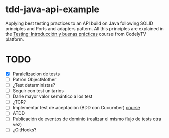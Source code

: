# tdd-java-api-example
Applying best testing practices to an API build on Java following SOLID principles and Ports and adapters pattern. All this principles are explained in the [Testing: Introducción y buenas prácticas](https://pro.codely.com/library/testing-introduccion-y-buenas-practicas-44653/90916/path/) course from CodelyTV platform.


# TODO
- [x] Paralelizacion de tests
- [ ] Patrón ObjectMother
- [ ] ¿Test deterministas?
- [ ] Seguir con test unitarios
- [ ] Darle mayor valor semántico a los test
- [ ] ¿TCR?
- [ ] Implementar test de aceptación (BDD con Cucumber) [course](https://school.cucumber.io/courses/bdd-with-cucumber-java)
- [ ] ATDD
- [ ] Publicación de eventos de dominio (realizar el mismo flujo de tests otra vez)
- [ ] ¿GitHooks?
